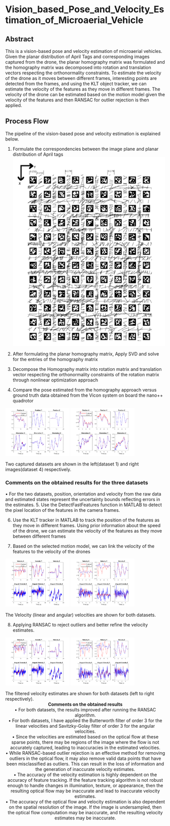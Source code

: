 # Vision_based_Pose_and_Velocity_Estimation_of_Microaerial_Vehicle

## Abstract
This is a vision-based pose and velocity estimation of microaerial vehicles. Given the planar distribution of April Tags and corresponding images captured from the drone, the planar homography matrix was formulated and the homography matrix was decomposed into rotation and translation vectors respecting the orthonormality constraints. To estimate the velocity of the drone as it moves between different frames, interesting points are detected from the frames, and using the KLT object tracker, we can estimate the velocity of the features as they move in different frames. The velocity of the drone can be estimated based on the motion model given the velocity of the features and then RANSAC for outlier rejection is then applied.

## Process Flow
The pipeline of the vision-based pose and velocity estimation is explained below.

1. Formulate the correspondencies between the image plane and planar distribution of April tags
![alt text](https://github.com/somikdhar729/Vision_based_Pose_and_Velocity_Estimation_of_Microaerial_Vehicle/blob/main/april_tags.png?raw=true)

2. After formulating the planar homography matrix, Apply SVD and solve for the entries of the homography matrix


3. Decompose the Homography matrix into rotation matrix and translation vector respecting the orthonormality constraints of the rotation matrix through nonlinear optimization approach


4. Compare the pose estimated from the homography approach versus ground truth data obtained from the Vicon system on board the nano++ quadrotor

<p float="left">
  <img src="https://github.com/somikdhar729/Vision_based_Pose_and_Velocity_Estimation_of_Microaerial_Vehicle/blob/main/Pose_estimation_Dataset1.png" width="40%" />
  <img src="https://github.com/somikdhar729/Vision_based_Pose_and_Velocity_Estimation_of_Microaerial_Vehicle/blob/main/Pose_estimation_Dataset4.png" width="40%" /> 
 
</p>
  Two captured datasets are shown in the left(dataset 1) and right images(dataset 4) respectively.
  
  ### Comments on the obtained results for the three datasets
  • For the two datasets, position, orientation and velocity from the raw data and estimated states represent the
  uncertainty bounds reflecting errors in the estimates.
5. Use the DetectFastFeatures function in MATLAB to detect the pixel location of the features in the camera frames.


6. Use the KLT tracker in MATLAB to track the position of the features as they move in different frames. Using prior information about the speed of the drone, we can estimate the velocity of the features as they move between different frames


7. Based on the selected motion model, we can link the velocity of the features to the velocity of the drones

<p float="left">
  <img src="https://github.com/somikdhar729/Vision_based_Pose_and_Velocity_Estimation_of_Microaerial_Vehicle/blob/main/Opticalflow_dataset1.png" width="40%" />
  <img src="https://github.com/somikdhar729/Vision_based_Pose_and_Velocity_Estimation_of_Microaerial_Vehicle/blob/main/Opticalflow_dataset4.png" width="40%" /> 
 
</p>
    The Velocity (linear and angular) velocities are shown for both datasets.

8. Applying RANSAC to reject outliers and better refine the velocity estimates.
<p float="left">
  <img src="https://github.com/somikdhar729/Vision_based_Pose_and_Velocity_Estimation_of_Microaerial_Vehicle/blob/main/Opticalflow_dataset1_ransac.png" width="40%" />
  <img src="https://github.com/somikdhar729/Vision_based_Pose_and_Velocity_Estimation_of_Microaerial_Vehicle/blob/main/Opticalflow_dataset4_ransac.png" width="40%" /> 
 
</p>
The filtered velocity estimates are shown for both datasets (left to right respectively).
<br>

 <center> 
<b> Comments on the obtained results </b> <br>
  • For both datasets, the results improved after running the RANSAC algorithm. <br>
  • For both datasets, I have applied the Butterworth filter of order 3 for the linear velocities and Savitzky-Golay
  filter of order 3 for the angular velocities. <br>
  • Since the velocities are estimated based on the optical flow at these sparse points, there may be regions of the
  image where the flow is not accurately captured, leading to inaccuracies in the estimated velocities. <br>
  • While RANSAC-based outlier rejection is an effective method for removing outliers in the optical flow, it may
  also remove valid data points that have been misclassified as outliers. This can result in the loss of information
  and the generation of inaccurate velocity estimates. <br>
  • The accuracy of the velocity estimation is highly dependent on the accuracy of feature tracking. If the feature
  tracking algorithm is not robust enough to handle changes in illumination, texture, or appearance, then the
  resulting optical flow may be inaccurate and lead to inaccurate velocity estimates. <br>
  • The accuracy of the optical flow and velocity estimation is also dependent on the spatial resolution of the
  image. If the image is undersampled, then the optical flow computation may be inaccurate, and the resulting
  velocity estimates may be inaccurate. </center>

